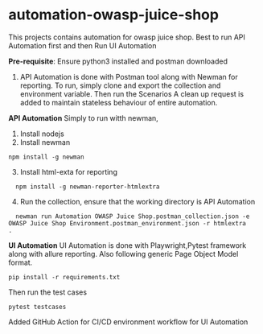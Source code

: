 # automation-owasp-juice-shop

This projects contains automation for owasp juice shop.
Best to run API Automation first and then Run UI Automation

**Pre-requisite**: Ensure python3 installed and postman downloaded
1. API Automation is done with Postman tool along with Newman for reporting.
To run, simply clone and export the collection and environment variable. Then run the Scenarios
A clean up request is added to maintain stateless behaviour of entire automation.

**API Automation**
Simply to run witth newman, 
1. Install nodejs
2. Install newman
  ```
  npm install -g newman
  ```
3. Install html-exta for reporting
 ```
   npm install -g newman-reporter-htmlextra
 ```
4. Run the collection, ensure that the working directory is API Automation
```
  newman run Automation OWASP Juice Shop.postman_collection.json -e OWASP Juice Shop Environment.postman_environment.json -r htmlextra 
.

```

**UI Automation**
UI Automation is done with Playwright,Pytest framework along with allure reporting. Also following generic Page Object Model format.
```
pip install -r requirements.txt
```

Then run the test cases

```
pytest testcases
```

Added GitHub Action for CI/CD environment workflow for UI Automation
